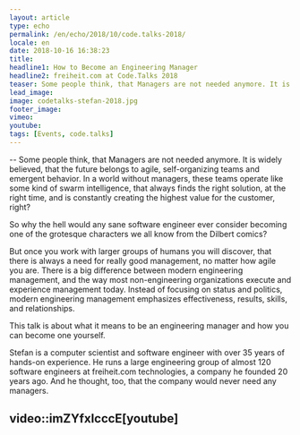 ```yaml
---
layout: article
type: echo
permalink: /en/echo/2018/10/code.talks-2018/
locale: en
date: 2018-10-16 16:38:23
title:
headline1: How to Become an Engineering Manager
headline2: freiheit.com at Code.Talks 2018
teaser: Some people think, that Managers are not needed anymore. It is widely believed, that the future belongs to agile, self-organizing teams and emergent behavior. In a world without managers, these teams operate like some kind of swarm intelligence, that always finds the right solution, at the right time, and is constantly creating the highest value for the customer, right?
lead_image:
image: codetalks-stefan-2018.jpg
footer_image:
vimeo: 
youtube:
tags: [Events, code.talks]
---
```


--
Some people think, that Managers are not needed anymore. It is widely believed, that the future belongs to agile, self-organizing teams and emergent behavior. In a world without managers, these teams operate like some kind of swarm intelligence, that always finds the right solution, at the right time, and is constantly creating the highest value for the customer, right?

So why the hell would any sane software engineer ever consider becoming one of the grotesque characters we all know from the Dilbert comics?

But once you work with larger groups of humans you will discover, that there is always a need for really good management, no matter how agile you are. There is a big difference between modern engineering management, and the way most non-engineering organizations execute and experience management today. Instead of focusing on status and politics, modern engineering management emphasizes effectiveness, results, skills, and relationships.

This talk is about what it means to be an engineering manager and how you can become one yourself.

Stefan is a computer scientist and software engineer with over 35 years of hands-on experience. He runs a large engineering group of almost 120 software engineers at freiheit.com technologies, a company he founded 20 years ago. And he thought, too, that the company would never need any managers.

video::imZYfxIcccE[youtube]
--


